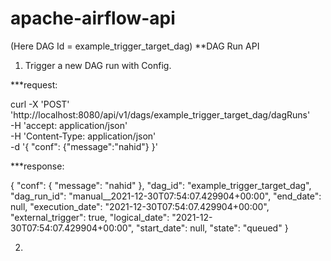 # apache-airflow-api

(Here DAG Id = example_trigger_target_dag)
**DAG Run API 
1) Trigger a new DAG run with Config.

***request:

curl -X 'POST' \
  'http://localhost:8080/api/v1/dags/example_trigger_target_dag/dagRuns' \
  -H 'accept: application/json' \
  -H 'Content-Type: application/json' \
  -d '{
  "conf": {"message":"nahid"}
}'

***response:

{
  "conf": {
    "message": "nahid"
  },
  "dag_id": "example_trigger_target_dag",
  "dag_run_id": "manual__2021-12-30T07:54:07.429904+00:00",
  "end_date": null,
  "execution_date": "2021-12-30T07:54:07.429904+00:00",
  "external_trigger": true,
  "logical_date": "2021-12-30T07:54:07.429904+00:00",
  "start_date": null,
  "state": "queued"
}

2) 
